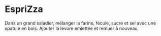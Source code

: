 # EspriZza
Dans un grand saladier, mélanger la farine, fécule, sucre et sel avec une spatule en bois. Ajouter la levure emiettée et remuer à nouveau.
